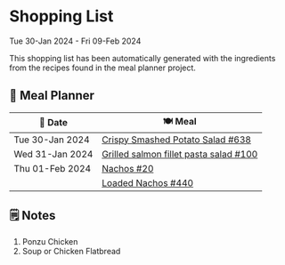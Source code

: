 # Shopping List

Tue 30-Jan 2024 - Fri 09-Feb 2024

This shopping list has been automatically generated with the ingredients from the recipes found in the meal planner project.

## 📅 Meal Planner

|📅 Date| 🍽️ Meal|
|----|----|
|Tue 30-Jan 2024|[Crispy Smashed Potato Salad #638](https://github.com/jcallaghan/The-Cookbook/issues/638)|
|Wed 31-Jan 2024|[Grilled salmon fillet pasta salad #100](https://github.com/jcallaghan/The-Cookbook/issues/100)|
|Thu 01-Feb 2024|[Nachos #20](https://github.com/jcallaghan/The-Cookbook/issues/20)|
||[Loaded Nachos #440](https://github.com/jcallaghan/The-Cookbook/issues/440)|

## 🗒️ Notes

1. Ponzu Chicken
1. Soup or Chicken Flatbread

